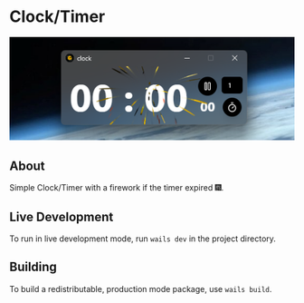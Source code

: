 # Clock/Timer
<div style="text-align: center;">
    <img src="docs/app_image.png">
</div>

## About
Simple Clock/Timer with a firework if the timer expired :fireworks:. 

## Live Development

To run in live development mode, run `wails dev` in the project directory. 

## Building

To build a redistributable, production mode package, use `wails build`.

